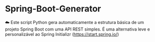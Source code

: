 # Spring-Boot-Generator
:cloud: Este script Python gera automaticamente a estrutura básica de um projeto Spring Boot com uma API REST simples. É uma alternativa leve e personalizável ao Spring Initializr (https://start.spring.io/)
